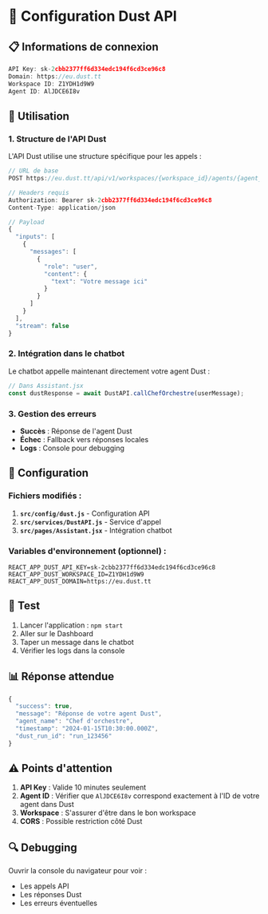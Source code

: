# 🔗 Configuration Dust API

## 📋 Informations de connexion

```javascript
API Key: sk-2cbb2377ff6d334edc194f6cd3ce96c8
Domain: https://eu.dust.tt
Workspace ID: Z1YDH1d9W9
Agent ID: AlJDCE6I8v
```

## 🚀 Utilisation

### 1. Structure de l'API Dust

L'API Dust utilise une structure spécifique pour les appels :

```javascript
// URL de base
POST https://eu.dust.tt/api/v1/workspaces/{workspace_id}/agents/{agent_id}/runs

// Headers requis
Authorization: Bearer sk-2cbb2377ff6d334edc194f6cd3ce96c8
Content-Type: application/json

// Payload
{
  "inputs": [
    {
      "messages": [
        {
          "role": "user",
          "content": {
            "text": "Votre message ici"
          }
        }
      ]
    }
  ],
  "stream": false
}
```

### 2. Intégration dans le chatbot

Le chatbot appelle maintenant directement votre agent Dust :

```javascript
// Dans Assistant.jsx
const dustResponse = await DustAPI.callChefOrchestre(userMessage);
```

### 3. Gestion des erreurs

- **Succès** : Réponse de l'agent Dust
- **Échec** : Fallback vers réponses locales
- **Logs** : Console pour debugging

## 🔧 Configuration

### Fichiers modifiés :

1. **`src/config/dust.js`** - Configuration API
2. **`src/services/DustAPI.js`** - Service d'appel
3. **`src/pages/Assistant.jsx`** - Intégration chatbot

### Variables d'environnement (optionnel) :

```env
REACT_APP_DUST_API_KEY=sk-2cbb2377ff6d334edc194f6cd3ce96c8
REACT_APP_DUST_WORKSPACE_ID=Z1YDH1d9W9
REACT_APP_DUST_DOMAIN=https://eu.dust.tt
```

## 🧪 Test

1. Lancer l'application : `npm start`
2. Aller sur le Dashboard
3. Taper un message dans le chatbot
4. Vérifier les logs dans la console

## 📊 Réponse attendue

```javascript
{
  "success": true,
  "message": "Réponse de votre agent Dust",
  "agent_name": "Chef d'orchestre",
  "timestamp": "2024-01-15T10:30:00.000Z",
  "dust_run_id": "run_123456"
}
```

## ⚠️ Points d'attention

1. **API Key** : Valide 10 minutes seulement
2. **Agent ID** : Vérifier que `AlJDCE6I8v` correspond exactement à l'ID de votre agent dans Dust
3. **Workspace** : S'assurer d'être dans le bon workspace
4. **CORS** : Possible restriction côté Dust

## 🔍 Debugging

Ouvrir la console du navigateur pour voir :
- Les appels API
- Les réponses Dust
- Les erreurs éventuelles
